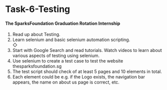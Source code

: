 # Task-6-Testing

#### The SparksFoundation Graduation Rotation Internship<br>
1. Read up about Testing.<br> 
2. Learn selenium and basic selenium automation scripting.<br> ◇ 
3. Start with Google Search and read tutorials. Watch videos to learn about various aspects of testing using selenium.<br> 
4. Use selenium to create a test case to test the website thesparksfoundation.sg <br>
5. The test script should check of at least 5 pages and 10 elements in total.<br> 
6. Each element could be e.g. if the Logo exists, the navigation bar appears, the name on about us page is correct, etc.<br>
